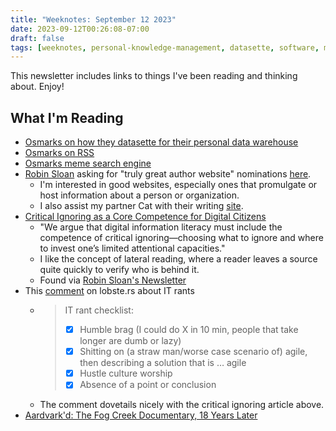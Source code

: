 ```yaml
---
title: "Weeknotes: September 12 2023"
date: 2023-09-12T00:26:08-07:00
draft: false
tags: [weeknotes, personal-knowledge-management, datasette, software, memes]
---
```


This newsletter includes links to things I've been reading and thinking about. Enjoy!

## What I'm Reading

- [Osmarks on how they datasette for their personal data warehouse](https://osmarks.net/maghammer/)
- [Osmarks on RSS](https://osmarks.net/rssgood/)
- [Osmarks meme search engine](https://mse.osmarks.net/)
- [Robin Sloan](https://www.robinsloan.com/) asking for "truly great author website" nominations [here](https://www.robinsloan.com/newsletters/what-would-a-wizard-read/#websites).
    - I'm interested in good websites, especially ones that promulgate or host information about a person or organization.
    - I also assist my partner Cat with their writing [site](https://catnesh.net).
- [Critical Ignoring as a Core Competence for Digital Citizens](https://journals.sagepub.com/doi/epub/10.1177/09637214221121570)
    - "We argue that digital information literacy must include the competence of critical ignoring—choosing what to ignore and where to invest one’s limited attentional capacities."
    - I like the concept of lateral reading, where a reader leaves a source quite quickly to verify who is behind it.
    - Found via [Robin Sloan's Newsletter](https://www.robinsloan.com/newsletters/what-would-a-wizard-read/)
- This [comment](https://lobste.rs/s/mbgpma/i_ve_been_employed_tech_for_years_i_ve#c_uq3a4j) on lobste.rs about IT rants
    - > IT rant checklist:
      > 
      >   - [x] Humble brag (I could do X in 10 min, people that take longer are dumb or lazy)
      >   - [x] Shitting on (a straw man/worse case scenario of) agile, then describing a solution that is … agile
      >   - [x] Hustle culture worship
      >   - [x] Absence of a point or conclusion
    - The comment dovetails nicely with the critical ignoring article above.
- [Aardvark'd: The Fog Creek Documentary, 18 Years Later](https://mtlynch.io/aardvarkd/)

